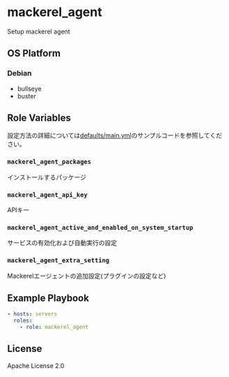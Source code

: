 mackerel_agent
=================

Setup mackerel agent

OS Platform
-----------------

### Debian

- bullseye
- buster

Role Variables
--------------

設定方法の詳細については[defaults/main.yml](defaults/main.yml)のサンプルコードを参照してください。

### `mackerel_agent_packages`

インストールするパッケージ

### `mackerel_agent_api_key`

APIキー

### `mackerel_agent_active_and_enabled_on_system_startup`

サービスの有効化および自動実行の設定

### `mackerel_agent_extra_setting`

Mackerelエージェントの追加設定(プラグインの設定など)

Example Playbook
--------------

```yaml
- hosts: servers
  roles:
    - role: mackerel_agent
```

License
--------------

Apache License 2.0

